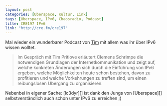 ```yaml
---
layout: post
categories: [Uberspace, Kultur, Link]
tags: [Uberspace, IPv6, Chaosradio, Podcast]
title: CRE197 IPv6  
link: "http://cre.fm/cre197" 
---
```


Mal wieder ein wunderbarer Podcast von [Tim][] mit allem was ihr über IPv6 wissen wolltet. 

> Im Gespräch mit Tim Pritlove erläutert Clemens Schrimpe die
> notwendigen Grundlagen der Internetkommunikation und zeigt auf, welche
> konkreten Änderungen sich durch die Einführung von IPv6 ergeben,
> welche Möglichkeiten heute schon bestehen, davon zu profitieren und
> welche Vorkehrungen zu treffen sind, um einen reibungslosen Übergang
> zu organisieren.

Nebenbei in eigener Sache: [lc3dyr][] ist dank den Jungs von [Uberspace][] selbstverständlich auch schon unter IPv6 zu erreichen ;)

[Tim]: http://tim.geekheim.de/
